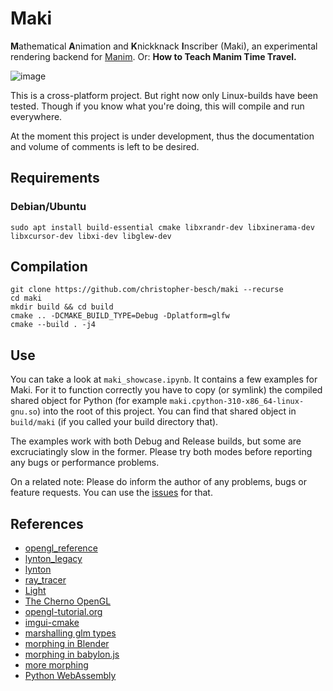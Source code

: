 # Maki

**M**athematical **A**nimation and **K**nickknack **I**nscriber (Maki), an experimental rendering backend for [Manim](https://github.com/ManimCommunity/manim).
Or: **How to Teach Manim Time Travel.**

![image](https://user-images.githubusercontent.com/57909184/148649899-0a890deb-c435-493e-8a89-419e895296dd.png)

This is a cross-platform project.
But right now only Linux-builds have been tested.
Though if you know what you're doing, this will compile and run everywhere.

At the moment this project is under development, thus the documentation and volume of comments is left to be desired.

## Requirements

### Debian/Ubuntu

```
sudo apt install build-essential cmake libxrandr-dev libxinerama-dev libxcursor-dev libxi-dev libglew-dev
```

## Compilation

```
git clone https://github.com/christopher-besch/maki --recurse
cd maki
mkdir build && cd build
cmake .. -DCMAKE_BUILD_TYPE=Debug -Dplatform=glfw
cmake --build . -j4
```

## Use

You can take a look at `maki_showcase.ipynb`.
It contains a few examples for Maki.
For it to function correctly you have to copy (or symlink) the compiled shared object for Python (for example `maki.cpython-310-x86_64-linux-gnu.so`) into the root of this project.
You can find that shared object in `build/maki` (if you called your build directory that).

The examples work with both Debug and Release builds, but some are excruciatingly slow in the former.
Please try both modes before reporting any bugs or performance problems.

On a related note:
Please do inform the author of any problems, bugs or feature requests.
You can use the [issues](https://github.com/christopher-besch/maki/issues) for that.

## References

- [opengl_reference](https://github.com/christopher-besch/opengl_reference)
- [lynton_legacy](https://github.com/christopher-besch/lynton_legacy)
- [lynton](https://github.com/christopher-besch/lynton)
- [ray_tracer](https://github.com/christopher-besch/ray_tracer)
- [Light](https://github.com/Light3039/Light)
- [The Cherno OpenGL](https://www.youtube.com/watch?v=W3gAzLwfIP0&list=PLlrATfBNZ98foTJPJ_Ev03o2oq3-GGOS2)
- [opengl-tutorial.org](http://www.opengl-tutorial.org)
- [imgui-cmake](https://github.com/Pesc0/imgui-cmake)
- [marshalling glm types](https://github.com/pybind/pybind11/issues/430)
- [morphing in Blender](https://www.youtube.com/watch?v=SgDhzkv-p6s)
- [morphing in babylon.js](https://doc.babylonjs.com/divingDeeper/mesh/dynamicMeshMorph)
- [more morphing](http://web.mit.edu/manoli/morph/www/morph.html)
- [Python WebAssembly](https://almarklein.org/python_and_webassembly.html)
